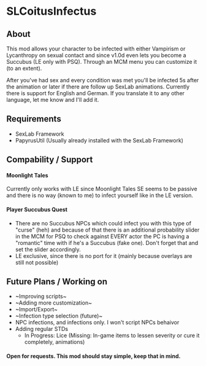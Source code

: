# SLCoitusInfectus

## About

This mod allows your character to be infected with either Vampirism or Lycanthropy on sexual contact and since v1.0d even lets you become a Succubus (LE only with PSQ).
Through an MCM menu you can customize it (to an extent).

After you've had sex and every condition was met you'll be infected 5s after the animation or later if there are follow up SexLab animations.
Currently there is support for English and German. If you translate it to any other language, let me know and I'll add it.


## Requirements

- SexLab Framework 
- PapyrusUtil (Usually already installed with the SexLab Framework)


## Compability / Support

#### Moonlight Tales

Currently only works with LE since Moonlight Tales SE seems to be passive and there is no way (known to me) to infect yourself like in the LE version.

#### Player Succubus Quest
- There are no Succubus NPCs which could infect you with this type of "curse" (heh) and because of that there is an additional probability slider in the MCM for PSQ to check against EVERY actor the PC is having a "romantic" time with if he's a Succubus (fake one). Don't forget that and set the slider accordingly.
- LE exclusive, since there is no port for it (mainly because overlays are still not possible)


## Future Plans / Working on

- ~Improving scripts~
- ~Adding more customization~
- ~Import/Export~
- ~Infection type selection (future)~
- NPC infections, and infections only. I won't script NPCs behaivor
- Adding regular STDs
  - In Progress: Lice (Missing: In-game items to lessen severity or cure it completely, animations)



#### Open for requests. This mod should stay simple, keep that in mind.
